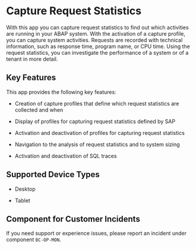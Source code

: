 <!-- loio01e93f214ffc48b48dafbec60a960e58 -->

# Capture Request Statistics



With this app you can capture request statistics to find out which activities are running in your ABAP system. With the activation of a capture profile, you can capture system activities. Requests are recorded with technical information, such as response time, program name, or CPU time. Using the request statistics, you can investigate the performance of a system or of a tenant in more detail.



## Key Features

This app provides the following key features:



-   Creation of capture profiles that define which request statistics are collected and when

-   Display of profiles for capturing request statistics defined by SAP

-   Activation and deactivation of profiles for capturing request statistics

-   Navigation to the analysis of request statistics and to system sizing

-   Activation and deactivation of SQL traces




<a name="loio01e93f214ffc48b48dafbec60a960e58__supported_devices"/>

## Supported Device Types

-   Desktop

-   Tablet




<a name="loio01e93f214ffc48b48dafbec60a960e58__customer_component"/>

## Component for Customer Incidents

If you need support or experience issues, please report an incident under component `BC-OP-MON`.

